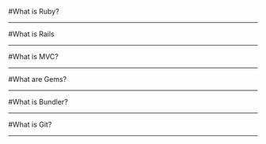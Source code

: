 #What is Ruby?

---
#What is Rails

---
#What is MVC?

---
#What are Gems?

---
#What is Bundler?

---
#What is Git?

---
